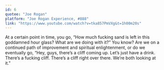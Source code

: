 ```yaml
---
id: 6
quotee: "Joe Rogan"
platform: "Joe Rogan Experience, #888"
link: "https://www.youtube.com/watch?v=tka857PmVXg&t=1h00m20s"
---
```


At a certain point in time, you go, “How much fucking sand is left in this goddamned hour glass? What are we doing with it?” You know? Are we on a continued path of improvement and spiritual enlightenment, or do we eventually go, “Hey, guys, there’s a cliff coming up. Let’s just have a drink. There’s a fucking cliff. There’s a cliff right over there. We’re both looking at it.”
